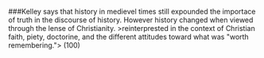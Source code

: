###Kelley says that history in medievel times still expounded the importace of truth in the discourse of history. However history changed when viewed through the lense of Christianity. >reinterprested in the context of Christian faith, piety, doctorine, and the different attitudes toward what was "worth remembering."> (100)
